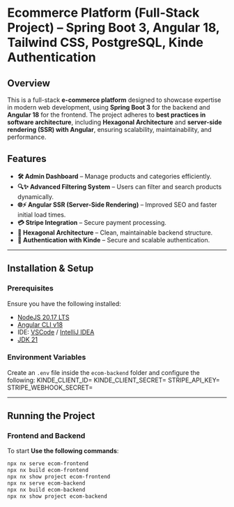 
# Ecommerce Platform (Full-Stack Project) – Spring Boot 3, Angular 18, Tailwind CSS, PostgreSQL, Kinde Authentication
## Overview

This is a full-stack **e-commerce platform** designed to showcase expertise in modern web development, using **Spring Boot 3** for the backend and **Angular 18** for the frontend. The project adheres to **best practices in software architecture**, including **Hexagonal Architecture** and **server-side rendering (SSR) with Angular**, ensuring scalability, maintainability, and performance.

## Features

- **🛠️ Admin Dashboard** – Manage products and categories efficiently.
- **🔍✨ Advanced Filtering System** – Users can filter and search products dynamically.
- **🌐⚡ Angular SSR (Server-Side Rendering)** – Improved SEO and faster initial load times.
- **💳 Stripe Integration** – Secure payment processing.
- **🏢 Hexagonal Architecture** – Clean, maintainable backend structure.
- **🔑 Authentication with Kinde** – Secure and scalable authentication.

---

## Installation & Setup

### Prerequisites

Ensure you have the following installed:

- [NodeJS 20.17 LTS](https://nodejs.org/dist/v20.17.0/node-v20.17.0.pkg)
- [Angular CLI v18](https://www.npmjs.com/package/@angular/cli)
- IDE: [VSCode](https://code.visualstudio.com/download) / [IntelliJ IDEA](https://www.jetbrains.com/idea/download/)
- [JDK 21](https://adoptium.net/temurin/releases/)


### Environment Variables

Create an `.env` file inside the `ecom-backend` folder and configure the following:
KINDE_CLIENT_ID=<client-id> KINDE_CLIENT_SECRET=<client-secret> STRIPE_API_KEY=<stripe-api-key> STRIPE_WEBHOOK_SECRET=<stripe-webhook-secret>


---

## Running the Project

### Frontend and Backend

To start **Use the following commands**:

```sh
npx nx serve ecom-frontend
npx nx build ecom-frontend
npx nx show project ecom-frontend
npx nx serve ecom-backend
npx nx build ecom-backend
npx nx show project ecom-backend
